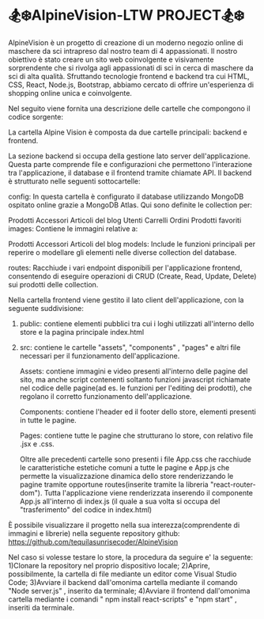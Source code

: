 # 🏂❄️AlpineVision-LTW PROJECT🏂❄️


AlpineVision è un progetto di creazione di un moderno negozio online di maschere da sci intrapreso dal nostro team di 4 appassionati. Il nostro obiettivo è stato creare un sito web coinvolgente e visivamente sorprendente che si rivolga agli appassionati di sci in cerca di maschere da sci di alta qualità. Sfruttando tecnologie frontend e backend tra cui HTML, CSS, React, Node.js, Bootstrap, abbiamo cercato di offrire un'esperienza di shopping online unica e coinvolgente.

Nel seguito viene fornita una descrizione delle cartelle che compongono il codice sorgente:

La cartella Alpine Vision è composta da due cartelle principali: backend e frontend.


La sezione backend si occupa della gestione lato server dell'applicazione. Questa parte comprende file e configurazioni che permettono l'interazione tra l'applicazione, il database e il frontend tramite chiamate API. Il backend è strutturato nelle seguenti sottocartelle:

config: In questa cartella è configurato il database utilizzando MongoDB ospitato online grazie a MongoDB Atlas. Qui sono definite le collection per:

Prodotti
Accessori
Articoli del blog
Utenti
Carrelli
Ordini
Prodotti favoriti
images: Contiene le immagini relative a:

Prodotti
Accessori
Articoli del blog
models: Include le funzioni principali per reperire o modellare gli elementi nelle diverse collection del database.

routes: Racchiude i vari endpoint disponibili per l'applicazione frontend, consentendo di eseguire operazioni di CRUD (Create, Read, Update, Delete) sui prodotti delle collection.




Nella cartella frontend viene gestito il lato client dell'applicazione, con la seguente suddivisione:

1) public: contiene elementi pubblici tra cui i loghi utilizzati all'interno dello store e la pagina principale index.html 


2) src: contiene le cartelle "assets", "components" , "pages" e altri file necessari per il funzionamento dell'applicazione.

   Assets: contiene immagini e video presenti all'interno delle pagine del sito, ma anche script contenenti soltanto funzioni javascript richiamate nel codice delle pagine(ad es. le funzioni per l'editing dei prodotti), che regolano il corretto funzionamento dell'applicazione.
   
   Components: contiene l'header ed il footer dello store, elementi presenti in tutte le pagine.
   
   Pages: contiene tutte le pagine che strutturano lo store, con relativo file .jsx e .css.
   
   Oltre alle precedenti cartelle sono presenti i file App.css che racchiude le caratteristiche estetiche comuni a tutte le pagine e App.js che permette la visualizzazione dinamica dello store renderizzando le pagine tramite opportune routes(inserite tramite la libreria "react-router-dom"). Tutta l'applicazione viene renderizzata inserendo il componente App.js all'interno di index.js (il quale a sua volta si occupa del "trasferimento" del codice in index.html)



È possibile visualizzare il progetto nella sua interezza(comprendente di immagini e librerie) nella seguente repository github: https://github.com/tequilasunrisecoder/AlpineVision

Nel caso si volesse testare lo store, la procedura da seguire e' la seguente:
1)Clonare la repository nel proprio dispositivo locale;
2)Aprire, possibilmente, la cartella di file mediante un editor come Visual Studio Code;
3)Avviare il backend dall'omonima cartella mediante il comando "Node server.js" , inserito da terminale;
4)Avviare il frontend dall'omonima cartella mediante i comandi " npm install react-scripts" e "npm start" , inseriti da terminale.
